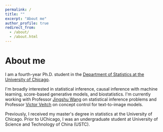 ```yaml
---
permalink: /
title: ""
excerpt: "About me"
author_profile: true
redirect_from: 
  - /about/
  - /about.html
---
```


About me
====
I am a fourth-year Ph.D. student in the [Department of Statistics at the University of Chicago](https://stat.uchicago.edu/).

I'm broadly interested in statistical inference, causal inference with machine learning, score-based generative models, and biostatistics. I'm currently working with Professor [Jingshu Wang](https://jingshuw.org/) on statistical inference problems and Professor [Victor Veitch](http://victorveitch.com/) on concept control for text-to-image models.
 
Previously, I received my master's degree in statistics at the University of Chicago. Prior to UChicago, I was an undergraduate student at University of Science and Technology of China (USTC).

